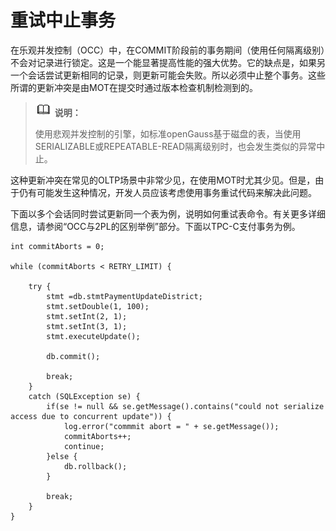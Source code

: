 # 重试中止事务<a name="ZH-CN_TOPIC_0289900438"></a>

在乐观并发控制（OCC）中，在COMMIT阶段前的事务期间（使用任何隔离级别）不会对记录进行锁定。这是一个能显著提高性能的强大优势。它的缺点是，如果另一个会话尝试更新相同的记录，则更新可能会失败。所以必须中止整个事务。这些所谓的更新冲突是由MOT在提交时通过版本检查机制检测到的。

>![](public_sys-resources/icon-note.gif) **说明：**
> 
>使用悲观并发控制的引擎，如标准openGauss基于磁盘的表，当使用SERIALIZABLE或REPEATABLE-READ隔离级别时，也会发生类似的异常中止。

这种更新冲突在常见的OLTP场景中非常少见，在使用MOT时尤其少见。但是，由于仍有可能发生这种情况，开发人员应该考虑使用事务重试代码来解决此问题。

下面以多个会话同时尝试更新同一个表为例，说明如何重试表命令。有关更多详细信息，请参阅“OCC与2PL的区别举例”部分。下面以TPC-C支付事务为例。

```
int commitAborts = 0; 

while (commitAborts < RETRY_LIMIT) { 

    try {                         
        stmt =db.stmtPaymentUpdateDistrict; 
        stmt.setDouble(1, 100); 
        stmt.setInt(2, 1); 
        stmt.setInt(3, 1); 
        stmt.executeUpdate(); 

        db.commit();                      

        break; 
    }               
    catch (SQLException se) { 
        if(se != null && se.getMessage().contains("could not serialize access due to concurrent update")) { 
            log.error("commmit abort = " + se.getMessage()); 
            commitAborts++; 
            continue; 
        }else { 
            db.rollback(); 
        } 

        break; 
    } 
}
```

